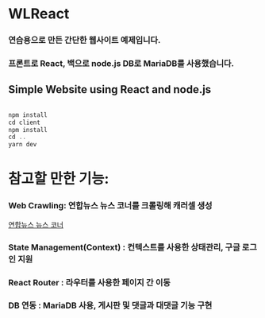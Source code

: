 # WLReact

### 연습용으로 만든 간단한 웹사이트 예제입니다.
### 프론트로 React, 백으로 node.js DB로 MariaDB를 사용했습니다.
## Simple Website using React and node.js


```c

npm install
cd client
npm install
cd ..
yarn dev

```

# 참고할 만한 기능:

### Web Crawling:  연합뉴스 뉴스 코너를 크롤링해 캐러셀 생성

[연합뉴스 뉴스 코너](https://www.yna.co.kr/news)

### State Management(Context) :  컨텍스트를 사용한 상태관리, 구글 로그인 지원

### React Router : 라우터를 사용한 페이지 간 이동

### DB 연동 : MariaDB 사용, 게시판 및 댓글과 대댓글 기능 구현





